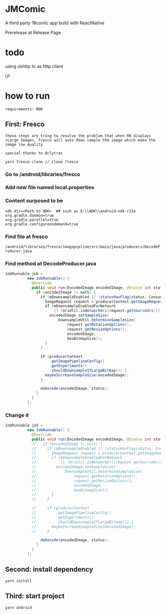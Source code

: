# JMComic
A third party 18comic app build with ReactNative

Prerelease at Release Page

# todo

using okhttp to as http client

UI

# how to run

`requirements: NDK`

## First: Fresco
`these steps are tring to resolve the problom that when RN displays <Large Image>, fresco will auto down sample the image which make the image low quality`


`special thanks to @clytras`

```
yarn fresco-clone // clone fresco
```
### Go to /android/libraries/fresco

### Add new file named   local.properties

### Content surposed to be
```
ndk.dir=<Path to NDK>  ## such as E:\\NDK\\android-ndk-r21e
org.gradle.daemon=true
org.gradle.parallel=true
org.gradle.configureondemand=true
```

### Find file at fresco
`/android/libraries/fresco/imagepipline/src/main/java/producers/DecodeProducer.java`

### Find method <ProgressiveDecoder> at DecodeProducer.java

``` java
JobRunnable job =
          new JobRunnable() {
            @Override
            public void run(EncodedImage encodedImage, @Status int status) {
              if (encodedImage != null) {
                if (mDownsampleEnabled || !statusHasFlag(status, Consumer.IS_RESIZING_DONE)) {
                  ImageRequest request = producerContext.getImageRequest();
                  if (mDownsampleEnabledForNetwork
                      || !UriUtil.isNetworkUri(request.getSourceUri())) {
                    encodedImage.setSampleSize(
                        DownsampleUtil.determineSampleSize(
                            request.getRotationOptions(),
                            request.getResizeOptions(),
                            encodedImage,
                            maxBitmapSize));
                  }
                }

                if (producerContext
                    .getImagePipelineConfig()
                    .getExperiments()
                    .shouldDownsampleIfLargeBitmap()) {
                  maybeIncreaseSampleSize(encodedImage);
                }

                doDecode(encodedImage, status);
              }
            }
          };
```

### Change it
``` java
JobRunnable job =
          new JobRunnable() {
            @Override
            public void run(EncodedImage encodedImage, @Status int status) {
            //   if (encodedImage != null) {
            //     if (mDownsampleEnabled || !statusHasFlag(status, Consumer.IS_RESIZING_DONE)) {
            //       ImageRequest request = producerContext.getImageRequest();
            //       if (mDownsampleEnabledForNetwork
            //           || !UriUtil.isNetworkUri(request.getSourceUri())) {
            //         encodedImage.setSampleSize(
            //             DownsampleUtil.determineSampleSize(
            //                 request.getRotationOptions(),
            //                 request.getResizeOptions(),
            //                 encodedImage,
            //                 maxBitmapSize));
            //       }
            //     }

            //     if (producerContext
            //         .getImagePipelineConfig()
            //         .getExperiments()
            //         .shouldDownsampleIfLargeBitmap()) {
            //       maybeIncreaseSampleSize(encodedImage);
            //     }

                doDecode(encodedImage, status);
              }
            }
          };
```

## Second: install dependency
```
yarn install
```

## Third: start project
```
yarn android
```